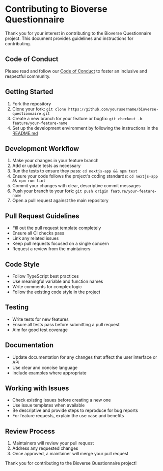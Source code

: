 # Contributing to Bioverse Questionnaire

Thank you for your interest in contributing to the Bioverse Questionnaire project. This document provides guidelines and instructions for contributing.

## Code of Conduct

Please read and follow our [Code of Conduct](CODE_OF_CONDUCT.md) to foster an inclusive and respectful community.

## Getting Started

1. Fork the repository
2. Clone your fork: `git clone https://github.com/yourusername/bioverse-questionnaire.git`
3. Create a new branch for your feature or bugfix: `git checkout -b feature/your-feature-name`
4. Set up the development environment by following the instructions in the [README.md](README.md)

## Development Workflow

1. Make your changes in your feature branch
2. Add or update tests as necessary
3. Run the tests to ensure they pass: `cd nextjs-app && npm test`
4. Ensure your code follows the project's coding standards: `cd nextjs-app && npm run lint`
5. Commit your changes with clear, descriptive commit messages
6. Push your branch to your fork: `git push origin feature/your-feature-name`
7. Open a pull request against the main repository

## Pull Request Guidelines

- Fill out the pull request template completely
- Ensure all CI checks pass
- Link any related issues
- Keep pull requests focused on a single concern
- Request a review from the maintainers

## Code Style

- Follow TypeScript best practices
- Use meaningful variable and function names
- Write comments for complex logic
- Follow the existing code style in the project

## Testing

- Write tests for new features
- Ensure all tests pass before submitting a pull request
- Aim for good test coverage

## Documentation

- Update documentation for any changes that affect the user interface or API
- Use clear and concise language
- Include examples where appropriate

## Working with Issues

- Check existing issues before creating a new one
- Use issue templates when available
- Be descriptive and provide steps to reproduce for bug reports
- For feature requests, explain the use case and benefits

## Review Process

1. Maintainers will review your pull request
2. Address any requested changes
3. Once approved, a maintainer will merge your pull request

Thank you for contributing to the Bioverse Questionnaire project! 